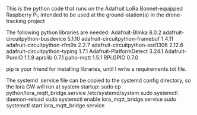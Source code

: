 This is the python code that runs on the Adafruit LoRa Bonnet-equipped Raspberry Pi, intended to be used at the ground-station(s) in the drone-tracking project

The following python libraries are needed:
Adafruit-Blinka                  8.0.2
adafruit-circuitpython-busdevice 5.1.10
adafruit-circuitpython-framebuf  1.4.11
adafruit-circuitpython-rfm9x     2.2.7
adafruit-circuitpython-ssd1306   2.12.6
adafruit-circuitpython-typing    1.7.1
Adafruit-PlatformDetect          3.24.1
Adafruit-PureIO                  1.1.9
aprslib                          0.7.1
paho-mqtt                        1.5.1
RPi.GPIO                         0.7.0

pip is your friend for installing libraries, until I write a requirements.txt file.

The systemd .service file can be copied to the systemd config directory, so the lora GW will run at system startup:
sudo cp python/lora_mqtt_bridge.service /etc/systemd/system
sudo systemctl daemon-reload
sudo systemctl enable lora_mqtt_bridge.service
sudo systemctl start lora_mqtt_bridge.service
